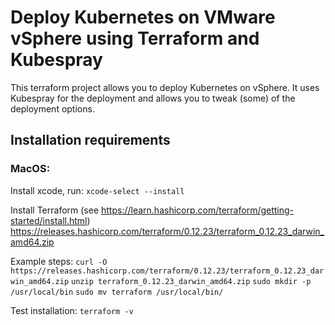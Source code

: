 # Deploy Kubernetes on VMware vSphere using Terraform and Kubespray
This terraform project allows you to deploy Kubernetes on vSphere. It uses Kubespray for the deployment and allows you to tweak (some) of the deployment options.

## Installation requirements

### MacOS:
Install xcode, run:
`xcode-select --install`

Install Terraform (see https://learn.hashicorp.com/terraform/getting-started/install.html)
https://releases.hashicorp.com/terraform/0.12.23/terraform_0.12.23_darwin_amd64.zip

Example steps:
`curl -O https://releases.hashicorp.com/terraform/0.12.23/terraform_0.12.23_darwin_amd64.zip`
`unzip terraform_0.12.23_darwin_amd64.zip`
`sudo mkdir -p /usr/local/bin`
`sudo mv terraform /usr/local/bin/`

Test installation:
`terraform -v`